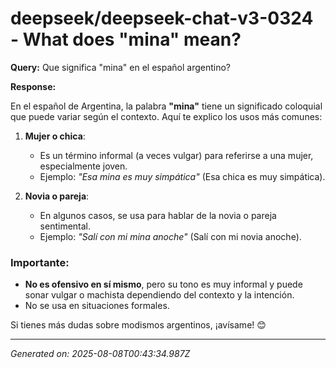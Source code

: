 # deepseek/deepseek-chat-v3-0324 - What does "mina" mean?

**Query:** Que significa "mina" en el español argentino?



**Response:**

En el español de Argentina, la palabra **"mina"** tiene un significado coloquial que puede variar según el contexto. Aquí te explico los usos más comunes:

1. **Mujer o chica**:  
   - Es un término informal (a veces vulgar) para referirse a una mujer, especialmente joven.  
   - Ejemplo: *"Esa mina es muy simpática"* (Esa chica es muy simpática).  

2. **Novia o pareja**:  
   - En algunos casos, se usa para hablar de la novia o pareja sentimental.  
   - Ejemplo: *"Salí con mi mina anoche"* (Salí con mi novia anoche).  

### Importante:  
- **No es ofensivo en sí mismo**, pero su tono es muy informal y puede sonar vulgar o machista dependiendo del contexto y la intención.  
- No se usa en situaciones formales.  

Si tienes más dudas sobre modismos argentinos, ¡avísame! 😊

---
*Generated on: 2025-08-08T00:43:34.987Z*
